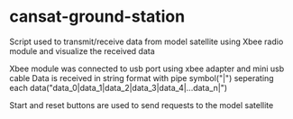 # cansat-ground-station
Script used to transmit/receive data from model satellite using Xbee radio module and visualize the received data

Xbee module was connected to usb port using xbee adapter and mini usb cable
Data is received in string format with pipe symbol("|") seperating each data("data_0|data_1|data_2|data_3|data_4|...data_n|") 

Start and reset buttons are used to send requests to the model satellite
